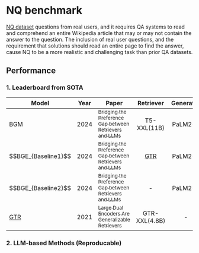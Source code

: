 # NQ benchmark

[NQ dataset](https://huggingface.co/datasets/din0s/asqa) questions from real users, and it requires QA systems to read and comprehend an entire Wikipedia article that may or may not contain the answer to the question. The inclusion of real user questions, and the requirement that solutions should read an entire page to find the answer, cause NQ to be a more realistic and challenging task than prior QA datasets.  

## Performance

### 1. Leaderboard from SOTA

<table id="sortableTable">
 <thead>
    <tr>
	  <th align="center"> Model </th>
      <th align="center"> Year </th>
      <th align="center"> Paper </th>
      <th align="center">Retriever</th>
	  <th align="center">Generator</th>
	  <th align="center"> NDCG@10 </th>
	  <th align="center"> EM </th>
    </tr>
  </thead>
 <tbody>
 <tr>
  <td>BGM</td>
  <td>2024</td>
  <td><a href="https://arxiv.org/pdf/2401.06954"><sub>Bridging the Preference Gap between Retrievers and LLMs</sub></a></td>
  <td align="center">  T5-XXL(11B) </td>
  <td align="center"> PaLM2-S </td>
  <td align="center"> - </td>
  <td align="center"> 45.37 </td>
 </tr>
 <tr>
  <td>$$BGE_{Baseline1}$$</td>
  <td>2024</td>
  <td><a href="https://arxiv.org/pdf/2401.06954"><sub>Bridging the Preference Gap between Retrievers and LLMs</sub></a></td>
  <td align="center"><a href="https://arxiv.org/pdf/2112.07899">GTR</a> </td>
  <td align="center"> PaLM2-S </td>
  <td align="center"> - </td>
  <td align="center"> 43.79 </td>
 </tr>
 <tr>
  <td>$$BGE_{Baseline2}$$</td>
  <td>2024</td>
  <td><a href="https://arxiv.org/pdf/2401.06954"><sub>Bridging the Preference Gap between Retrievers and LLMs</sub></a></td>
  <td align="center"> - </td>
  <td align="center"> PaLM2-S </td>
  <td align="center"> - </td>
  <td align="center"> 33.07 </td>
 </tr>
 <tr>
  <td><a href="https://www.kaggle.com/models/google/gtr?tfhub-redirect=true">GTR</a></td>
  <td>2021</td>
  <td><a href="https://arxiv.org/pdf/2112.07899"><sub>Large Dual Encoders Are Generalizable Retrievers</sub></a></td>
  <td align="center"> GTR-XXL(4.8B) </td>
  <td align="center"> - </td>
  <td align="center"> 56.8 </td>
  <td align="center"> - </td>
 </tr>

 </tbody>
</table>


### 2. LLM-based Methods (Reproducable)

